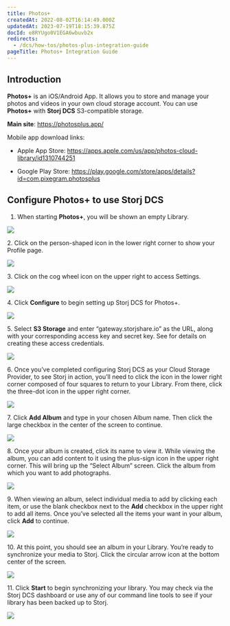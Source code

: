 ```yaml
---
title: Photos+
createdAt: 2022-08-02T16:14:49.000Z
updatedAt: 2023-07-19T18:15:39.875Z
docId: e8RYUgo0V1EGA6wbuvb2x
redirects:
  - /dcs/how-tos/photos-plus-integration-guide
pageTitle: Photos+ Integration Guide
---
```


## Introduction

**Photos+** is an iOS/Android App. It allows you to store and manage your photos and videos in your own cloud storage account. You can use **Photos+** with **Storj DCS** S3-compatible storage.

**Main site**: <https://photosplus.app/>

Mobile app download links:

*   Apple App Store: <https://apps.apple.com/us/app/photos-cloud-library/id1310744251>

*   Google Play Store: <https://play.google.com/store/apps/details?id=com.pixegram.photosplus>

## Configure Photos+ to use Storj DCS

1.  When starting **Photos+**, you will be shown an empty Library.

![](https://archbee-image-uploads.s3.amazonaws.com/kv3plx2xmXcUGcVl4Lttj/utqlQk3YxL60YZ5gWsSwK_img2807.png)




2\. Click on the person-shaped icon in the lower right corner to show your Profile page.

![](https://archbee-image-uploads.s3.amazonaws.com/kv3plx2xmXcUGcVl4Lttj/a5v_k_PKDJqIsxs1DGfD1_img2808.png)

3\. Click on the cog wheel icon on the upper right to access Settings.

![](https://archbee-image-uploads.s3.amazonaws.com/kv3plx2xmXcUGcVl4Lttj/WTySRmSPRk7ew95G59r2C_imgedaea36c758c-1-2.jpeg)

4\. Click **Configure** to begin setting up Storj DCS for Photos+.

![](https://archbee-image-uploads.s3.amazonaws.com/kv3plx2xmXcUGcVl4Lttj/yXxrIf3BXor9m9KsqPY6W_imgf65448a9a594-1.jpeg)

5\. Select **S3 Storage** and enter “gateway.storjshare.io” as the URL, along with your corresponding access key and secret key. See [](docId\:AsyYcUJFbO1JI8-Tu8tW3) for details on creating these access credentials.

![](https://archbee-image-uploads.s3.amazonaws.com/kv3plx2xmXcUGcVl4Lttj/zIpOoL3wJvmashUj-iHjB_img419569e7945f-1.jpeg)

6\. Once you’ve completed configuring Storj DCS as your Cloud Storage Provider, to see Storj in action, you’ll need to click the icon in the lower right corner composed of four squares to return to your Library. From there, click the three-dot icon in the upper right corner.

![](https://archbee-image-uploads.s3.amazonaws.com/kv3plx2xmXcUGcVl4Lttj/UGNi_XIgzeXZMqdxT_e6Y_img2812.png)

7\. Click **Add Album** and type in your chosen Album name. Then click the large checkbox in the center of the screen to continue.

![](https://archbee-image-uploads.s3.amazonaws.com/kv3plx2xmXcUGcVl4Lttj/nGx6MrNH0jddwuOyCkMpN_img2830.png)

8\. Once your album is created, click its name to view it. While viewing the album, you can add content to it using the plus-sign icon in the upper right corner. This will bring up the “Select Album” screen. Click the album from which you want to add photographs.

![](https://archbee-image-uploads.s3.amazonaws.com/kv3plx2xmXcUGcVl4Lttj/GKmxVS6gEwcqADIQOf6Di_img2865.png)

9\. When viewing an album, select individual media to add by clicking each item, or use the blank checkbox next to the **Add** checkbox in the upper right to add all items. Once you’ve selected all the items your want in your album, click **Add** to continue.

![](https://archbee-image-uploads.s3.amazonaws.com/kv3plx2xmXcUGcVl4Lttj/fKryepsJ2ygBUCb7NplLE_img2863.png)

10\. At this point, you should see an album in your Library. You’re ready to synchronize your media to Storj. Click the circular arrow icon at the bottom center of the screen.

![](https://archbee-image-uploads.s3.amazonaws.com/kv3plx2xmXcUGcVl4Lttj/TMipi78UFMC_XlLSWX_W1_img2806.png)

11\. Click **Start** to begin synchronizing your library. You may check via the Storj DCS dashboard or use any of our command line tools to see if your library has been backed up to Storj.

![](https://archbee-image-uploads.s3.amazonaws.com/kv3plx2xmXcUGcVl4Lttj/tEymuK4I_atEURjaPffbs_img2866.png)

